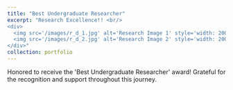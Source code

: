```yaml
---
title: "Best Undergraduate Researcher"
excerpt: "Research Excellence!! <br/>
<div>
  <img src='/images/r_d_1.jpg' alt='Research Image 1' style='width: 200px; margin-right: 10px;'/>
  <img src='/images/r_d_2.jpg' alt='Research Image 2' style='width: 200px;'/>
</div>"
collection: portfolio
---
```


Honored to receive the 'Best Undergraduate Researcher' award! Grateful for the recognition and support throughout this journey.
